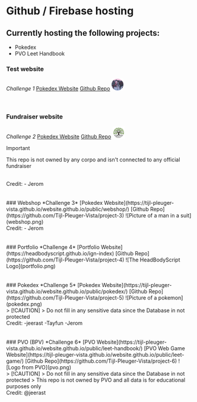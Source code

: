 # Github / Firebase hosting

## Currently hosting the following projects:
- Pokedex
- PVO Leet Handbook

### Test website
*Challenge 1*
[Pokedex Website](https://tijl-pleuger-vista.github.io/website.github.io/public/test/)
[Github Repo](https://github.com/Tijl-Pleuger-Vista/project-1)
![Picture of a pokemon](test.png)
<br/><br/><br/>
### Fundraiser website
*Challenge 2*
[Pokedex Website](https://tijl-pleuger-vista.github.io/website.github.io/public/team-trees/)
[Github Repo](https://github.com/Tijl-Pleuger-Vista/project-2)
![Picture of a pokemon](teamtree.png)
<br/>
> [!IMPORTANT]
> This repo is not owned by any corpo and isn't connected to any official fundraiser
<br/>
Credit: 
- Jerom
<br/><br/><br/>
### Webshop
*Challenge 3*
[Pokedex Website](https://tijl-pleuger-vista.github.io/website.github.io/public/webshop/)
[Github Repo](https://github.com/Tijl-Pleuger-Vista/project-3)
![Picture of a man in a suit](webshop.png)
<br/>
Credit: 
- Jerom
<br/><br/><br/>
### Portfolio
*Challenge 4*
[Portfolio Website](https://headbodyscript.github.io/ign-index)
[Github Repo](https://github.com/Tijl-Pleuger-Vista/project-4)
![The HeadBodyScript Logo](portfolio.png)
<br/><br/><br/>
### Pokedex
*Challenge 5*
[Pokedex Website](https://tijl-pleuger-vista.github.io/website.github.io/public/pokedex/)
[Github Repo](https://github.com/Tijl-Pleuger-Vista/project-5)
![Picture of a pokemon](pokedex.png)
<br/>
> [!CAUTION]
> Do not fill in any sensitive data since the Database in not protected
<br/>
Credit: 
-jeerast
-Tayfun
-Jerom
<br/><br/><br/>
### PVO (BPV)
*Challenge 6*
[PVO Website](https://tijl-pleuger-vista.github.io/website.github.io/public/leet-handbook/)
[PVO Web Game Website](https://tijl-pleuger-vista.github.io/website.github.io/public/leet-game/)
[Github Repo](https://github.com/Tijl-Pleuger-Vista/project-6)
![Logo from PVO](pvo.png)
<br/>
> [!CAUTION]
> Do not fill in any sensitive data since the Database in not protected
> This repo is not owned by PVO and all data is for educational purposes only
<br/>
Credit: 
@jeerast
